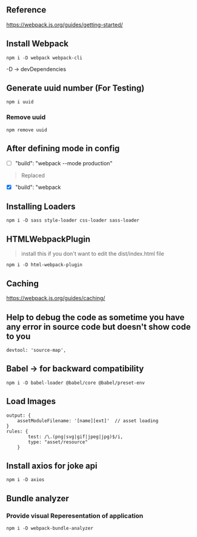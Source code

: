 ## Reference
https://webpack.js.org/guides/getting-started/

## Install Webpack
```
npm i -D webpack webpack-cli
```
-D -> devDependencies


## Generate uuid number (For Testing)
```
npm i uuid
```
### Remove uuid
```
npm remove uuid
```

## After defining mode in config
- [ ] "build": "webpack --mode production"
> Replaced
- [x] "build": "webpack

## Installing Loaders
```
npm i -D sass style-loader css-loader sass-loader
```

## HTMLWebpackPlugin 
> install this if you don't want to edit the dist/index.html file
```
npm i -D html-webpack-plugin
```

## Caching
https://webpack.js.org/guides/caching/

## Help to debug the code as sometime you have any error in source code but doesn't show code to you
```
devtool: 'source-map',
```

## Babel -> for backward compatibility
```
npm i -D babel-loader @babel/core @babel/preset-env
```

## Load Images
```
output: {
    assetModuleFilename: '[name][ext]'  // asset loading
}
rules: {
        test: /\.(png|svg|gif|jpeg|jpg)$/i,
        type: "asset/resource"
    }
```

## Install axios for joke api
```
npm i -D axios
```

## Bundle analyzer
### Provide visual Reperesentation of application
```
npm i -D webpack-bundle-analyzer
```
